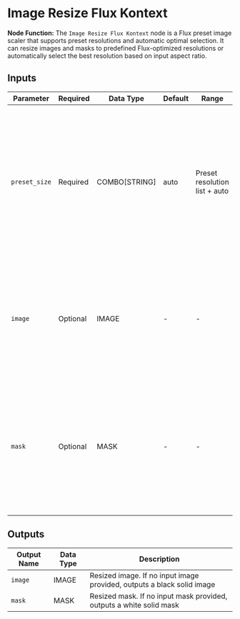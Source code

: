 # Image Resize Flux Kontext

**Node Function:** The `Image Resize Flux Kontext` node is a Flux preset image scaler that supports preset resolutions and automatic optimal selection. It can resize images and masks to predefined Flux-optimized resolutions or automatically select the best resolution based on input aspect ratio.

## Inputs

| Parameter | Required | Data Type | Default | Range | Description |
|--|--|--|--|--|--|
| `preset_size` | Required | COMBO[STRING] | auto | Preset resolution list + auto | Target resolution selection. "auto" automatically selects the best resolution based on input aspect ratio, or choose from 17 predefined Flux-optimized resolutions |
| `image` | Optional | IMAGE | - | - | Input image to resize. When provided with "auto" mode, the node selects the best preset resolution based on image aspect ratio |
| `mask` | Optional | MASK | - | - | Input mask to resize. When provided with "auto" mode (without image), the node selects the best preset resolution based on mask aspect ratio |

## Outputs

| Output Name | Data Type | Description |
|-------------|-----------|-------------|
| `image` | IMAGE | Resized image. If no input image provided, outputs a black solid image |
| `mask` | MASK | Resized mask. If no input mask provided, outputs a white solid mask |